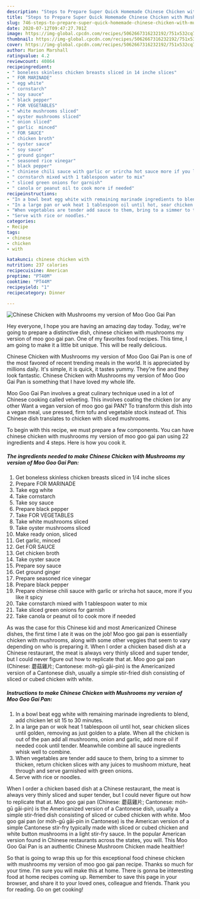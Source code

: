 ```yaml
---
description: "Steps to Prepare Super Quick Homemade Chinese Chicken with Mushrooms my version of Moo Goo Gai Pan"
title: "Steps to Prepare Super Quick Homemade Chinese Chicken with Mushrooms my version of Moo Goo Gai Pan"
slug: 746-steps-to-prepare-super-quick-homemade-chinese-chicken-with-mushrooms-my-version-of-moo-goo-gai-pan
date: 2020-07-12T09:47:27.701Z
image: https://img-global.cpcdn.com/recipes/5062667316232192/751x532cq70/chinese-chicken-with-mushrooms-my-version-of-moo-goo-gai-pan-recipe-main-photo.jpg
thumbnail: https://img-global.cpcdn.com/recipes/5062667316232192/751x532cq70/chinese-chicken-with-mushrooms-my-version-of-moo-goo-gai-pan-recipe-main-photo.jpg
cover: https://img-global.cpcdn.com/recipes/5062667316232192/751x532cq70/chinese-chicken-with-mushrooms-my-version-of-moo-goo-gai-pan-recipe-main-photo.jpg
author: Marion Marshall
ratingvalue: 4.2
reviewcount: 40864
recipeingredient:
- " boneless skinless chicken breasts sliced in 14 inche slices"
- " FOR MARINADE"
- " egg white"
- " cornstarch"
- " soy sauce"
- " black pepper"
- " FOR VEGETABLES"
- " white mushrooms sliced"
- " oyster mushrooms sliced"
- " onion sliced"
- " garlic  minced"
- " FOR SAUCE"
- " chicken broth"
- " oyster sauce"
- " soy sauce"
- " ground ginger"
- " seasoned rice vinegar"
- " black pepper"
- " chiniese chili sauce with garlic or srircha hot sauce more if you like it spicy"
- " cornstarch mixed with 1 tablespoon water to mix"
- " sliced green onions for garnish"
- " canola or peanut oil to cook more if needed"
recipeinstructions:
- "In a bowl beat egg white with remaining marinade ingredients to blend, add chicken let sit 15 to 30 minutes."
- "In a large pan or wok heat 1 tablespoon oil until hot, sear chicken slices until golden, removing as just golden to a plate. When all the chicken is out of the pan add all mushrooms, onion and garlic, add more oil if needed cook until tender. Meanwhile combine all sauce ingredients whisk well to combine."
- "When vegetables are tender add sauce to them, bring to a simmer to thicken, return chicken slices with any juices to mushoom mixture, heat through and serve garnished with green onions."
- "Serve with rice or noodles."
categories:
- Recipe
tags:
- chinese
- chicken
- with

katakunci: chinese chicken with 
nutrition: 237 calories
recipecuisine: American
preptime: "PT40M"
cooktime: "PT44M"
recipeyield: "1"
recipecategory: Dinner

---
```



![Chinese Chicken with Mushrooms my version of Moo Goo Gai Pan](https://img-global.cpcdn.com/recipes/5062667316232192/751x532cq70/chinese-chicken-with-mushrooms-my-version-of-moo-goo-gai-pan-recipe-main-photo.jpg)

Hey everyone, I hope you are having an amazing day today. Today, we're going to prepare a distinctive dish, chinese chicken with mushrooms my version of moo goo gai pan. One of my favorites food recipes. This time, I am going to make it a little bit unique. This will be really delicious.

Chinese Chicken with Mushrooms my version of Moo Goo Gai Pan is one of the most favored of recent trending meals in the world. It is appreciated by millions daily. It's simple, it is quick, it tastes yummy. They're fine and they look fantastic. Chinese Chicken with Mushrooms my version of Moo Goo Gai Pan is something that I have loved my whole life.

Moo Goo Gai Pan involves a great culinary technique used in a lot of Chinese cooking called velveting. This involves coating the chicken (or any other Want a vegan version of moo goo gai PAN? To transform this dish into a vegan meal, use pressed, firm tofu and vegetable stock instead of. This Chinese dish translates to chicken with sliced mushrooms.


To begin with this recipe, we must prepare a few components. You can have chinese chicken with mushrooms my version of moo goo gai pan using 22 ingredients and 4 steps. Here is how you cook it.

<!--inarticleads1-->

##### The ingredients needed to make Chinese Chicken with Mushrooms my version of Moo Goo Gai Pan:

1. Get  boneless skinless chicken breasts sliced in 1/4 inche slices
1. Prepare  FOR MARINADE
1. Take  egg white
1. Take  cornstarch
1. Take  soy sauce
1. Prepare  black pepper
1. Take  FOR VEGETABLES
1. Take  white mushrooms sliced
1. Take  oyster mushrooms sliced
1. Make ready  onion, sliced
1. Get  garlic,  minced
1. Get  FOR SAUCE
1. Get  chicken broth
1. Take  oyster sauce
1. Prepare  soy sauce
1. Get  ground ginger
1. Prepare  seasoned rice vinegar
1. Prepare  black pepper
1. Prepare  chiniese chili sauce with garlic or srircha hot sauce, more if you like it spicy
1. Take  cornstarch mixed with 1 tablespoon water to mix
1. Take  sliced green onions for garnish
1. Take  canola or peanut oil to cook more if needed


As was the case for this Chinese kid and most Americanized Chinese dishes, the first time I ate it was on the job! Moo goo gai pan is essentially chicken with mushrooms, along with some other veggies that seem to vary depending on who is preparing it. When I order a chicken based dish at a Chinese restaurant, the meat is always very thinly sliced and super tender, but I could never figure out how to replicate that at. Moo goo gai pan (Chinese: 蘑菇雞片; Cantonese: móh-gū gāi-pin) is the Americanized version of a Cantonese dish, usually a simple stir-fried dish consisting of sliced or cubed chicken with white. 

<!--inarticleads2-->

##### Instructions to make Chinese Chicken with Mushrooms my version of Moo Goo Gai Pan:

1. In a bowl beat egg white with remaining marinade ingredients to blend, add chicken let sit 15 to 30 minutes.
1. In a large pan or wok heat 1 tablespoon oil until hot, sear chicken slices until golden, removing as just golden to a plate. When all the chicken is out of the pan add all mushrooms, onion and garlic, add more oil if needed cook until tender. Meanwhile combine all sauce ingredients whisk well to combine.
1. When vegetables are tender add sauce to them, bring to a simmer to thicken, return chicken slices with any juices to mushoom mixture, heat through and serve garnished with green onions.
1. Serve with rice or noodles.


When I order a chicken based dish at a Chinese restaurant, the meat is always very thinly sliced and super tender, but I could never figure out how to replicate that at. Moo goo gai pan (Chinese: 蘑菇雞片; Cantonese: móh-gū gāi-pin) is the Americanized version of a Cantonese dish, usually a simple stir-fried dish consisting of sliced or cubed chicken with white. Moo goo gai pan (or móh-gū gāi-pin in Cantonese) is the American version of a simple Cantonese stir-fry typically made with sliced or cubed chicken and white button mushrooms in a light stir-fry sauce. In the popular American version found in Chinese restaurants across the states, you will. This Moo Goo Gai Pan is an authentic Chinese Mushroom Chicken made healthier! 

So that is going to wrap this up for this exceptional food chinese chicken with mushrooms my version of moo goo gai pan recipe. Thanks so much for your time. I'm sure you will make this at home. There is gonna be interesting food at home recipes coming up. Remember to save this page in your browser, and share it to your loved ones, colleague and friends. Thank you for reading. Go on get cooking!
